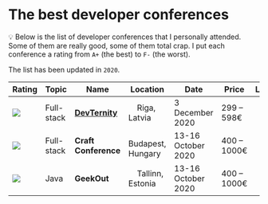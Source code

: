 # The best developer conferences

💡 Below is the list of developer conferences that I personally attended. Some of them are really good, some of them total crap. I put each conference a rating from `A+` (the best) to `F-` (the worst).

The list has been updated in `2020`.



| Rating | Topic | Name        | Location        | Date            | Price      | Link |
| ------- | --- | ----------- | --------------- | --------------- | ---------- | ----- | 
| <img src="https://img.icons8.com/windows/32/000000/grades.png"/>       |  Full-stack | **[DevTernity](https://devternity.com)** | <img src="https://cdnjs.cloudflare.com/ajax/libs/flag-icon-css/3.1.0/flags/1x1/lv.svg" width="13px"/> Riga, Latvia | 3 December 2020 | 299 – 598€ | <a href="https://devternity.com"><img src="https://img.icons8.com/metro/50/000000/external-link.png" width="13px"/></a> | 
| <img src="https://img.icons8.com/material/24/000000/circled-a.png"/>      |  Full-stack | **Craft Conference** | <img src="https://cdnjs.cloudflare.com/ajax/libs/flag-icon-css/3.1.0/flags/1x1/hu.svg" width="13px"/> Budapest, Hungary | 13-16 October 2020 | 400 – 1000€ | <a href="https://devternity.com"><img src="https://img.icons8.com/metro/50/000000/external-link.png" width="13px"/></a> |
| <img src="https://img.icons8.com/windows/32/000000/xbox-b.png"/>      | Java | **GeekOut** | <img src="https://cdnjs.cloudflare.com/ajax/libs/flag-icon-css/3.1.0/flags/1x1/ee.svg" width="13px"/> Tallinn, Estonia | 13-16 October 2020 | 400 – 1000€ | <a href="https://devternity.com"><img src="https://img.icons8.com/metro/50/000000/external-link.png" width="13px"/></a> |


